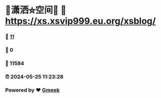 # 🤠潇洒⛤空间🤠 :link: https://xs.xsvip999.eu.org/xsblog/ 
### :page_facing_up: [11](https://xs.xsvip999.eu.org/xsblog//tag.html) 
### :speech_balloon: 0 
### :hibiscus: 11584 
### :alarm_clock: 2024-05-25 11:23:28 
### Powered by :heart: [Gmeek](https://github.com/Meekdai/Gmeek)
